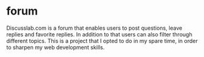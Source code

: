 # forum
Discusslab.com is a forum that enables users to post questions, leave replies and favorite replies. In addition to that users can
also filter through different topics. This is a project that I opted to do in my spare time, in order to sharpen my web development
skills.
